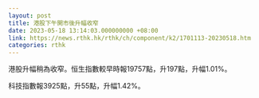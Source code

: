 ```yaml
---
layout: post
title: 港股下午開市後升幅收窄
date: 2023-05-18 13:14:03.000000000 +08:00
link: https://news.rthk.hk/rthk/ch/component/k2/1701113-20230518.htm
categories: rthk
---
```


港股升幅稍為收窄。恒生指數較早時報19757點，升197點，升幅1.01%。

科技指數報3925點，升55點，升幅1.42%。
